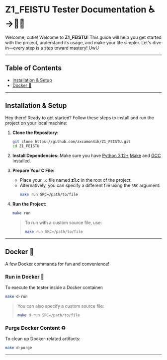 # Z1_FEISTU Tester Documentation ♿→👨‍🔬

Welcome, cutie! Welcome to **Z1_FEISTU**! This guide will help you get started with the project, understand its usage, and make your life simpler. Let's dive in—every step is a step toward mastery! UwU

---

## Table of Contents

- [Installation & Setup](#installation--setup)
- [Docker 🐋](#docker-)

---

## Installation & Setup

Hey there! Ready to get started? Follow these steps to install and run the project on your local machine:

1. **Clone the Repository:**
   ```bash
   git clone https://github.com/zxcamon4ik/Z1_FEISTU.git
   cd Z1_FEISTU
   ```

2. **Install Dependencies:**
   Make sure you have [Python 3.12+](https://www.python.org/) [Make](https://www.gnu.org/software/make/manual/make.html) and [GCC](https://gcc.gnu.org/) installed.

3. **Prepare Your C File:**
   - Place your `.c` file named **z1.c** in the root of the project.
   - Alternatively, you can specify a different file using the `SRC` argument:
     ```bash
     make run SRC=/path/to/file
     ```

4. **Run the Project:**
   ```bash
   make run
   ```
   > To run with a custom source file, use:
   > ```bash
   > make run SRC=/path/to/file
   > ```

---

## Docker 🐋

A few Docker commands for fun and convenience!

### Run in Docker 🏃
To execute the tester inside a Docker container:
```bash
make d-run
```
> You can also specify a custom source file:
> ```bash
> make d-run SRC=/path/to/file
> ```

### Purge Docker Content ♻️
To clean up Docker-related artifacts:
```bash
make d-purge
```

---
